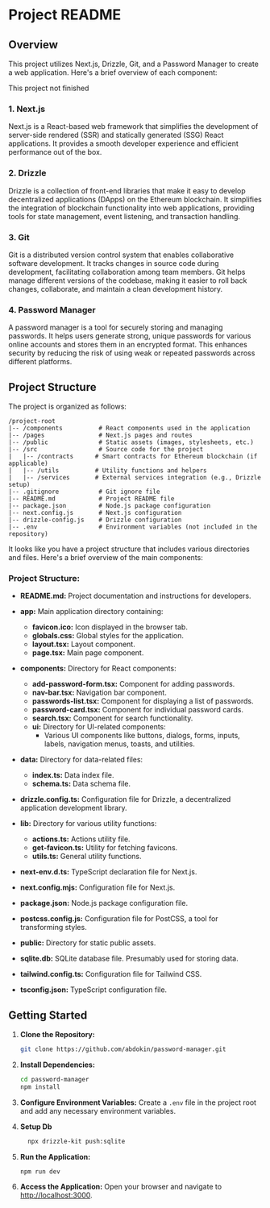 # Project README

## Overview 

This project utilizes Next.js, Drizzle, Git, and a Password Manager to create a web application. Here's a brief overview of each component:

This project not finished
### 1. Next.js

Next.js is a React-based web framework that simplifies the development of server-side rendered (SSR) and statically generated (SSG) React applications. It provides a smooth developer experience and efficient performance out of the box.

### 2. Drizzle

Drizzle is a collection of front-end libraries that make it easy to develop decentralized applications (DApps) on the Ethereum blockchain. It simplifies the integration of blockchain functionality into web applications, providing tools for state management, event listening, and transaction handling.

### 3. Git

Git is a distributed version control system that enables collaborative software development. It tracks changes in source code during development, facilitating collaboration among team members. Git helps manage different versions of the codebase, making it easier to roll back changes, collaborate, and maintain a clean development history.

### 4. Password Manager

A password manager is a tool for securely storing and managing passwords. It helps users generate strong, unique passwords for various online accounts and stores them in an encrypted format. This enhances security by reducing the risk of using weak or repeated passwords across different platforms.

## Project Structure

The project is organized as follows:

```
/project-root
|-- /components          # React components used in the application
|-- /pages               # Next.js pages and routes
|-- /public              # Static assets (images, stylesheets, etc.)
|-- /src                 # Source code for the project
|   |-- /contracts      # Smart contracts for Ethereum blockchain (if applicable)
|   |-- /utils          # Utility functions and helpers
|   |-- /services       # External services integration (e.g., Drizzle setup)
|-- .gitignore           # Git ignore file
|-- README.md            # Project README file
|-- package.json         # Node.js package configuration
|-- next.config.js       # Next.js configuration
|-- drizzle-config.js    # Drizzle configuration
|-- .env                 # Environment variables (not included in the repository)
```
It looks like you have a project structure that includes various directories and files. Here's a brief overview of the main components:

### Project Structure:

- **README.md:** Project documentation and instructions for developers.
  
- **app:** Main application directory containing:
  - **favicon.ico:** Icon displayed in the browser tab.
  - **globals.css:** Global styles for the application.
  - **layout.tsx:** Layout component.
  - **page.tsx:** Main page component.
- **components:** Directory for React components:
  - **add-password-form.tsx:** Component for adding passwords.
  - **nav-bar.tsx:** Navigation bar component.
  - **passwords-list.tsx:** Component for displaying a list of passwords.
  - **password-card.tsx:** Component for individual password cards.
  - **search.tsx:** Component for search functionality.
  - **ui:** Directory for UI-related components:
    - Various UI components like buttons, dialogs, forms, inputs, labels, navigation menus, toasts, and utilities.
- **data:** Directory for data-related files:
  - **index.ts:** Data index file.
  - **schema.ts:** Data schema file.

- **drizzle.config.ts:** Configuration file for Drizzle, a decentralized application development library.

- **lib:** Directory for various utility functions:
  - **actions.ts:** Actions utility file.
  - **get-favicon.ts:** Utility for fetching favicons.
  - **utils.ts:** General utility functions.

- **next-env.d.ts:** TypeScript declaration file for Next.js.

- **next.config.mjs:** Configuration file for Next.js.

- **package.json:** Node.js package configuration file.

- **postcss.config.js:** Configuration file for PostCSS, a tool for transforming styles.

- **public:** Directory for static public assets.

- **sqlite.db:** SQLite database file. Presumably used for storing data.

- **tailwind.config.ts:** Configuration file for Tailwind CSS.

- **tsconfig.json:** TypeScript configuration file.


## Getting Started

1. **Clone the Repository:**
   ```bash
   git clone https://github.com/abdokin/password-manager.git
   ```

2. **Install Dependencies:**
   ```bash
   cd password-manager
   npm install
   ```

3. **Configure Environment Variables:**
   Create a `.env` file in the project root and add any necessary environment variables.
4. **Setup Db**
    ```bash
      npx drizzle-kit push:sqlite
    ```
5. **Run the Application:**
   ```bash
   npm run dev
   ```

6. **Access the Application:**
   Open your browser and navigate to [http://localhost:3000](http://localhost:3000).

